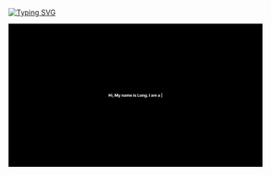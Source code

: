 [![Typing SVG](https://readme-typing-svg.demolab.com?font=Fira+Code&duration=2000&pause=1000&color=18F776&center=true&vCenter=true&random=false&width=435&lines=Welcome+to+my+GitHub;Please+leave+a+star+if+you+like%F0%9F%98%84)](https://git.io/typing-svg)

[<img src="https://raw.githubusercontent.com/knight1972001/knight1972001/main/intro.gif" alt="👋 Hi there!" title="👋 Hi there!"/>](https://longnguyen-vhoang.vercel.app/)

<!--
**knight1972001/knight1972001** is a ✨ _special_ ✨ repository because its `README.md` (this file) appears on your GitHub profile.

Here are some ideas to get you started:

- 🔭 I’m currently working on ...
- 🌱 I’m currently learning ...
- 👯 I’m looking to collaborate on ...
- 🤔 I’m looking for help with ...
- 💬 Ask me about ...
- 📫 How to reach me: ...
- 😄 Pronouns: ...
- ⚡ Fun fact: ...
-->
